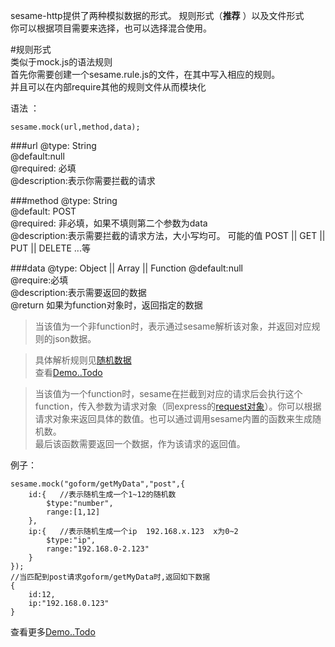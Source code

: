 sesame-http提供了两种模拟数据的形式。
规则形式（**推荐** ）以及文件形式    
你可以根据项目需要来选择，也可以选择混合使用。  

#规则形式  
类似于mock.js的语法规则   
首先你需要创建一个sesame.rule.js的文件，在其中写入相应的规则。  
并且可以在内部require其他的规则文件从而模块化  

语法 ：
```
sesame.mock(url,method,data);
```

###url
@type: String  
@default:null  
@required: 必填  
@description:表示你需要拦截的请求    

###method 
@type: String  
@default: POST   
@required: 非必填，如果不填则第二个参数为data    
@description:表示需要拦截的请求方法，大小写均可。 可能的值 POST || GET || PUT || DELETE ...等  

###data
@type: Object || Array || Function
@default:null  
@require:必填  
@description:表示需要返回的数据   
@return 如果为function对象时，返回指定的数据   

> 当该值为一个非function时，表示通过sesame解析该对象，并返回对应规则的json数据。 

> 具体解析规则见[随机数据](../random/random.md)  
查看[Demo..Todo]()

> 当该值为一个function时，sesame在拦截到对应的请求后会执行这个function，传入参数为请求对象（同express的[request对象](http://www.expressjs.com.cn/4x/api.html#req)）。你可以根据请求对象来返回具体的数值。也可以通过调用sesame内置的函数来生成随机数。    
最后该函数需要返回一个数据，作为该请求的返回值。

例子：
```
sesame.mock("goform/getMyData","post",{
    id:{   //表示随机生成一个1~12的随机数
        $type:"number",
        range:[1,12]
    },
    ip:{   //表示随机生成一个ip  192.168.x.123  x为0~2
        $type:"ip",
        range:"192.168.0-2.123"
    }
});
//当匹配到post请求goform/getMyData时,返回如下数据  
{
    id:12,
    ip:"192.168.0.123"
}
```


查看更多[Demo..Todo]()
